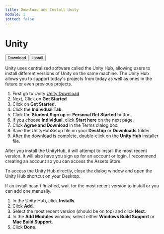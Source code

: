 ```yaml
---
title: Download and Install Unity
module: 1
jotted: false
---
```


# Unity

<div class="tab">
  <button class="tablinks active" onclick="openTab(event, 'Download')">Download</button>
  <button class="tablinks" onclick="openTab(event, 'Install')">Install</button>
</div>

<div id="Download" class="tabcontent" style="display:block">
<p>Unity uses centralized software called the Unity Hub, allowing users to install different versions of Unity on the same machine.  The Unity Hub allows you to support today's projects from today as well as ones in the future or even previous projects.</p>
<ol>
<li>First go to Unity <a href="http://unity3d.com/unity/" target="_blank">Unity Download</a></li>
<li>Next, Click on <b>Get Started</b></li>
<li>Click on <b>Get Started</b>.</li>
<li>Click the <b>Individual Tab</b>.</li>
<li>Click the <b>Student Sign up</b> or <b>Personal Get Started</b> button.</li>
<li>If you choose <b>Individual</b>, click <b>Start here</b> on the next page.</li>
<li>Click <b>Agree and Download</b> in the Terms dialog box.</li>
<li>Save the UnityHubSetup file on your <b>Desktop</b> or <b>Downloads</b> folder.</li>
<li>After the download is complete, double-click on the <b>Unity Hub</b> installer file.</li>
</ol>
</div>

<div id="Install" class="tabcontent">

<p>After you install the UnityHub, it will attempt to install the most recent version.  It will also have you sign up for an account or login.  I recommend creating an account so you can access the Assets Store.</p>

<p>To access the Unity Hub directly, close the dialog window and open the Unity Hub shortcut on your Desktop.</p>

<p>If an install hasn't finished, wait for the most recent version to install or you can add one manually.</p>
<ol>
<li>In the Unity Hub, click <b>Installs</b>.</li>
<li>Click <b>Add</b>.</li>
<li>Select the most recent version (should be on top) and click <b>Next</b>.</li>
<li>In the <b>Add Modules</b> window, select either <b>Windows Build Support</b> or <b>Mac Build Support</b>.</li>
<li>Click <b>Done</b>.</li>
</ol>

</div>